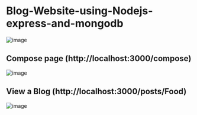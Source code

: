 # Blog-Website-using-Nodejs-express-and-mongodb

![image](https://user-images.githubusercontent.com/83899022/208281412-2d445cd3-6d83-47ef-bc3c-b78251eff134.png)

## Compose page (http://localhost:3000/compose)
![image](https://user-images.githubusercontent.com/83899022/208281442-34a773c7-d102-43fd-bcb5-7e8045794cf9.png)

## View a Blog (http://localhost:3000/posts/Food)
![image](https://user-images.githubusercontent.com/83899022/208281500-77e580bc-add8-4599-a310-a0c24ba4f099.png)
